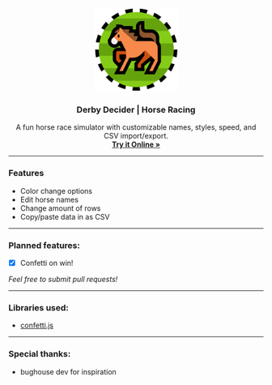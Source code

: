 <br>

<p align="center">
 <img src="https://raw.githubusercontent.com/ssambender/derby-decider/refs/heads/main/horseRaceLogo.png" alt="Derby Decider Logo" height="165">
</p>

<h3 align="center">Derby Decider | Horse Racing</h3>

<p align="center">
A fun horse race simulator with customizable names, styles, speed, and CSV import/export.
 <br>
 <a href="https://ssambender.github.io/derby-decider/"><strong>Try it Online »</strong></a>
</p>

___

### Features
- Color change options
- Edit horse names
- Change amount of rows
- Copy/paste data in as CSV

---


### Planned features:
- [X] Confetti on win!

_Feel free to submit pull requests!_

---

### Libraries used:
- [confetti.js](https://confetti.js.org/)

---

### Special thanks:
- bughouse dev for inspiration
